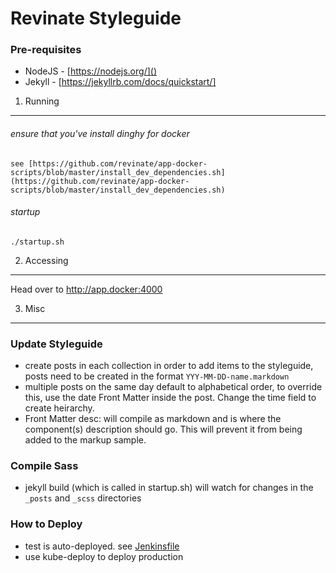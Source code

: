 # Revinate Styleguide

### Pre-requisites

- NodeJS - [https://nodejs.org/]()
- Jekyll - [https://jekyllrb.com/docs/quickstart/]

1) Running
----------
###### ensure that you've install dinghy for docker
    see [https://github.com/revinate/app-docker-scripts/blob/master/install_dev_dependencies.sh](https://github.com/revinate/app-docker-scripts/blob/master/install_dev_dependencies.sh)
###### startup
    ./startup.sh

2) Accessing
------------

Head over to http://app.docker:4000
    

3) Misc
-------
    
### Update Styleguide

- create posts in each collection in order to add items to the styleguide, posts need to be created in the format `YYY-MM-DD-name.markdown`
- multiple posts on the same day default to alphabetical order, to override this, use the date Front Matter inside the post. Change the time field to create heirarchy.
- Front Matter desc: will compile as markdown and is where the component(s) description should go. This will prevent it from being added to the markup sample.

### Compile Sass
- jekyll build (which is called in startup.sh) will watch for changes in the `_posts` and `_scss` directories

### How to Deploy
- test is auto-deployed. see [Jenkinsfile](./Jenkinsfile)
- use kube-deploy to deploy production
